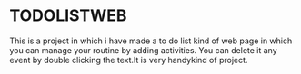 # TODOLISTWEB
This is a project in which i have made a to do list kind of web page in which you can manage your routine by adding activities.
You can delete it any event by double clicking the text.It is very handykind of project.
